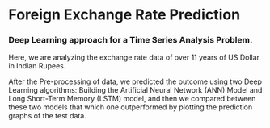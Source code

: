 # Foreign Exchange Rate Prediction
### Deep Learning approach for a Time Series Analysis Problem.

Here, we are analyzing the exchange rate data of over 11 years of US Dollar in Indian Rupees.

After the Pre-processing of data, 
we predicted the outcome using two Deep Learning algorithms:
Building the Artificial Neural Network (ANN) Model and Long Short-Term Memory (LSTM) model,
and then we compared between these two models that which one outperformed
by plotting the prediction graphs of the test data.
